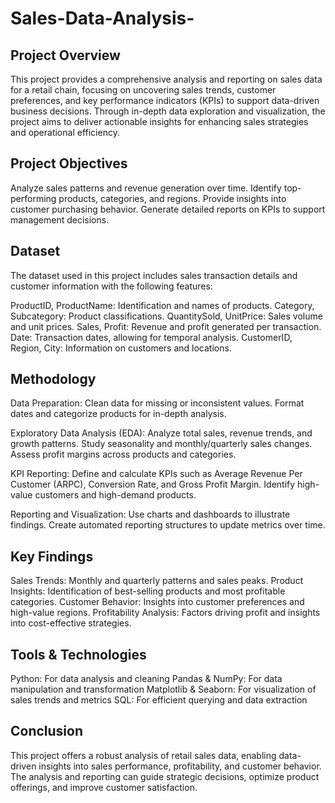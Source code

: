 # Sales-Data-Analysis-

## Project Overview
This project provides a comprehensive analysis and reporting on sales data for a retail chain, focusing on uncovering sales trends, customer preferences, and key performance indicators (KPIs) to support data-driven business decisions. Through in-depth data exploration and visualization, the project aims to deliver actionable insights for enhancing sales strategies and operational efficiency.

## Project Objectives
Analyze sales patterns and revenue generation over time.
Identify top-performing products, categories, and regions.
Provide insights into customer purchasing behavior.
Generate detailed reports on KPIs to support management decisions.

## Dataset
The dataset used in this project includes sales transaction details and customer information with the following features:

ProductID, ProductName: Identification and names of products.
Category, Subcategory: Product classifications.
QuantitySold, UnitPrice: Sales volume and unit prices.
Sales, Profit: Revenue and profit generated per transaction.
Date: Transaction dates, allowing for temporal analysis.
CustomerID, Region, City: Information on customers and locations.

## Methodology

Data Preparation:
Clean data for missing or inconsistent values.
Format dates and categorize products for in-depth analysis.

Exploratory Data Analysis (EDA):
Analyze total sales, revenue trends, and growth patterns.
Study seasonality and monthly/quarterly sales changes.
Assess profit margins across products and categories.

KPI Reporting:
Define and calculate KPIs such as Average Revenue Per Customer (ARPC), Conversion Rate, and Gross Profit Margin.
Identify high-value customers and high-demand products.

Reporting and Visualization:
Use charts and dashboards to illustrate findings.
Create automated reporting structures to update metrics over time.

## Key Findings
Sales Trends: Monthly and quarterly patterns and sales peaks.
Product Insights: Identification of best-selling products and most profitable categories.
Customer Behavior: Insights into customer preferences and high-value regions.
Profitability Analysis: Factors driving profit and insights into cost-effective strategies.

## Tools & Technologies
Python: For data analysis and cleaning
Pandas & NumPy: For data manipulation and transformation
Matplotlib & Seaborn: For visualization of sales trends and metrics
SQL: For efficient querying and data extraction

## Conclusion
This project offers a robust analysis of retail sales data, enabling data-driven insights into sales performance, profitability, and customer behavior. The analysis and reporting can guide strategic decisions, optimize product offerings, and improve customer satisfaction.
